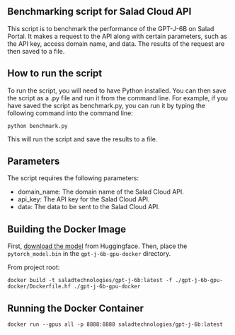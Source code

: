 ## Benchmarking script for Salad Cloud API
This script is to benchmark the performance of the GPT-J-6B on Salad Portal. It makes a request to the API along with certain parameters, such as the API key, access domain name, and data. The results of the request are then saved to a file.

## How to run the script
To run the script, you will need to have Python installed. You can then save the script as a .py file and run it from the command line. For example, if you have saved the script as benchmark.py, you can run it by typing the following command into the command line:

```
python benchmark.py
```

This will run the script and save the results to a file.

## Parameters
The script requires the following parameters:

- domain_name: The domain name of the Salad Cloud API.
- api_key: The API key for the Salad Cloud API.
- data: The data to be sent to the Salad Cloud API.

## Building the Docker Image

First, [download the model](https://huggingface.co/EleutherAI/gpt-j-6b/tree/float16) from Huggingface. Then, place the `pytorch_model.bin` in the `gpt-j-6b-gpu-docker` directory.

From project root:
```shell
docker build -t saladtechnologies/gpt-j-6b:latest -f ./gpt-j-6b-gpu-docker/Dockerfile.hf ./gpt-j-6b-gpu-docker
```

## Running the Docker Container

```shell
docker run --gpus all -p 8888:8888 saladtechnologies/gpt-j-6b:latest
```